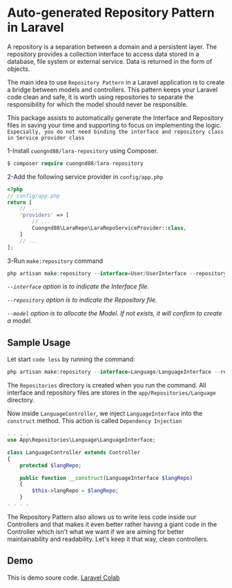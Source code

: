 # Auto-generated Repository Pattern in Laravel

A repository is a separation between a domain and a persistent layer. The repository provides a collection interface to access data stored in a database, file system or external service. Data is returned in the form of objects.

The main idea to use `Repository Pattern` in a Laravel application is to create a bridge between models and controllers. This pattern keeps your Laravel code clean and safe, it is worth using repositories to separate the responsibility for which the model should never be responsible.

This package assists to automatically generate the Interface and Repository files in saving your time and supporting to focus on implementing the logic. `Especially, you do not need binding the interface and repository class in Service provider class`

1-Install `cuongnd88/lara-repository` using Composer.

```php
$ composer require cuongnd88/lara-repository
```

2-Add the following service provider in `config/app.php`

```php
<?php
// config/app.php
return [
    // ...
    'providers' => [
        // ...
        Cuongnd88\LaraRepo\LaraRepoServiceProvider::class,
    ]
    // ...
];
```

3-Run `make:repository` command

```php
php artisan make:repository --interface=User/UserInterface --repository=User/UserRepository --model=Models/User

```

_`--interface` option is to indicate the Interface file._

_`--repository` option is to indicate the Repository file._

_`--model` option is to allocate the Model. If not exists, it will confirm to create a model._

## Sample Usage


Let start `code less` by running the command:

```php
php artisan make:repository --interface=Language/LanguageInterface --repository=Language/LanguageRepository --model=Models/Language

```

The `Repositories` directory is created when you run the command. All interface and repository files are stores in the `app/Repositories/Language` directory.

Now inside `LanguageController`, we inject `LanguageInterface` into the `construct` method. This action is called `Dependency Injection`

```php
. . . .
use App\Repositories\Language\LanguageInterface;

class LanguageController extends Controller
{
    protected $langRepo;

    public function __construct(LanguageInterface $langRepo)
    {
        $this->langRepo = $langRepo;        
    }
. . . .
```

The Repository Pattern also allows us to write less code inside our Controllers and that makes it even better rather having a giant code in the Controller which isn't what we want if we are aiming for better maintainability and readability. Let's keep it that way, clean controllers.

## Demo

This is demo soure code.
[Laravel Colab](https://github.com/cuongnd88/lara-colab/blob/master/alpha/app/Http/Controllers/Language/LanguageController.php)

